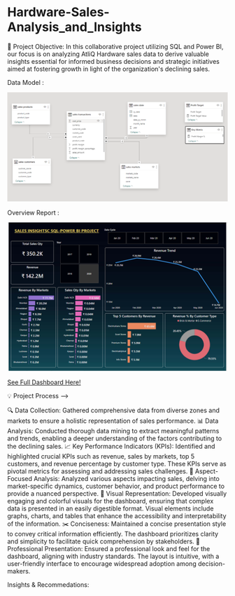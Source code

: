 # Hardware-Sales-Analysis_and_Insights

🎯 Project Objective:
In this collaborative project utilizing SQL and Power BI, our focus is on analyzing AtliQ Hardware sales data to derive valuable insights essential for informed business decisions and strategic initiatives aimed at fostering growth in light of the organization's declining sales.

Data Model :

![Data Model](Data_Model.png)

Overview Report :

![See Report](Key_Insights.png)

[See Full Dashboard Here!](https://app.powerbi.com/view?r=eyJrIjoiNDk0MzNkNTAtYzliMS00Y2E5LWFlZjAtZDkzN2JlYWIzN2RkIiwidCI6ImRmODY3OWNkLWE4MGUtNDVkOC05OWFjLWM4M2VkN2ZmOTVhMCJ9)




💡 Project Process -->

🔍 Data Collection: Gathered comprehensive data from diverse zones and markets to ensure a holistic representation of sales performance.
📊 Data Analysis: Conducted thorough data mining to extract meaningful patterns and trends, enabling a deeper understanding of the factors contributing to the declining sales.
📈 Key Performance Indicators (KPIs): Identified and highlighted crucial KPIs such as revenue, sales by markets, top 5 customers, and revenue percentage by customer type. 
These KPIs serve as pivotal metrics for assessing and addressing sales challenges.
🔎 Aspect-Focused Analysis: Analyzed various aspects impacting sales, delving into market-specific dynamics, customer behavior, and product performance to provide a nuanced perspective.
🎨 Visual Representation: Developed visually engaging and colorful visuals for the dashboard, ensuring that complex data is presented in an easily digestible format. 
Visual elements include graphs, charts, and tables that enhance the accessibility and interpretability of the information.
✂️ Conciseness: Maintained a concise presentation style to convey critical information efficiently. The dashboard prioritizes clarity and simplicity to facilitate quick comprehension by stakeholders.
💼 Professional Presentation: Ensured a professional look and feel for the dashboard, aligning with industry standards. The layout is intuitive, with a user-friendly interface to encourage widespread adoption among decision-makers.

Insights & Recommedations: 


